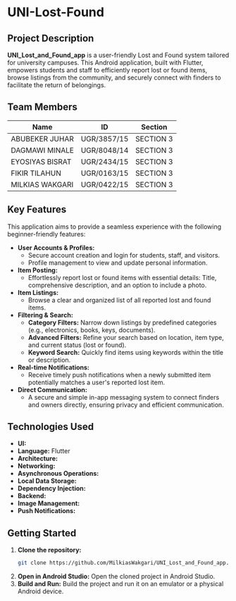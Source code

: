 # UNI-Lost-Found

## Project Description

**UNI_Lost_and_Found_app** is a user-friendly Lost and Found system tailored for university campuses. This Android application, built with Flutter, empowers students and staff to efficiently report lost or found items, browse listings from the community, and securely connect with finders to facilitate the return of belongings.

## Team Members

| Name             | ID          | Section     |
|------------------|-------------|-------------|
| ABUBEKER JUHAR    | UGR/3857/15 | SECTION 3   |
| DAGMAWI MINALE    | UGR/8048/14 | SECTION 3   |
| EYOSIYAS BISRAT   | UGR/2434/15 | SECTION 3   |
| FIKIR TILAHUN     | UGR/0163/15 | SECTION 3   |
| MILKIAS WAKGARI   | UGR/0422/15 | SECTION 3   |

## Key Features

This application aims to provide a seamless experience with the following beginner-friendly features:

* **User Accounts & Profiles:**
    * Secure account creation and login for students, staff, and visitors.
    * Profile management to view and update personal information.
* **Item Posting:**
    * Effortlessly report lost or found items with essential details: Title, comprehensive description, and an option to include a photo.
* **Item Listings:**
    * Browse a clear and organized list of all reported lost and found items.
* **Filtering & Search:**
    * **Category Filters:** Narrow down listings by predefined categories (e.g., electronics, books, keys, documents).
    * **Advanced Filters:** Refine your search based on location, item type, and current status (lost or found).
    * **Keyword Search:** Quickly find items using keywords within the title or description.
* **Real-time Notifications:**
    * Receive timely push notifications when a newly submitted item potentially matches a user's reported lost item.
* **Direct Communication:**
    * A secure and simple in-app messaging system to connect finders and owners directly, ensuring privacy and efficient communication.


## Technologies Used

* **UI:** 
* **Language:** Flutter
* **Architecture:** 
* **Networking:** 
* **Asynchronous Operations:** 
* **Local Data Storage:** 
* **Dependency Injection:** 
* **Backend:**
* **Image Management:** 
* **Push Notifications:** 


## Getting Started

1.  **Clone the repository:**
    ```bash
    git clone https://github.com/MilkiasWakgari/UNI_Lost_and_Found_app.git
    ```
2.  **Open in Android Studio:** Open the cloned project in Android Studio.
3.  **Build and Run:** Build the project and run it on an emulator or a physical Android device.
